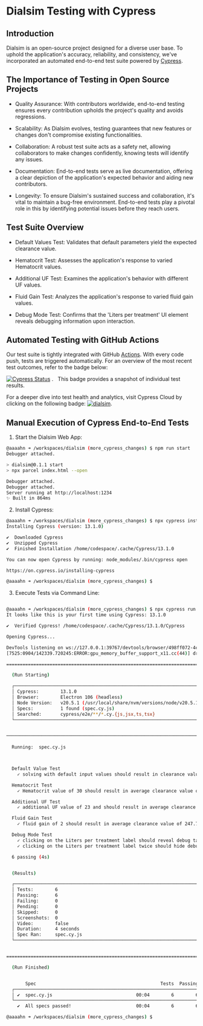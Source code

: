 # Dialsim Testing with Cypress

## Introduction
Dialsim is an open-source project designed for a diverse user base. To uphold the application's accuracy, reliability, and consistency, we've incorporated an automated end-to-end test suite powered by [Cypress](https://www.cypress.io/).


## The Importance of Testing in Open Source Projects

* Quality Assurance: With contributors worldwide, end-to-end testing ensures every contribution upholds the project's quality and avoids regressions.

* Scalability: As Dialsim evolves, testing guarantees that new features or changes don't compromise existing functionalities.

* Collaboration: A robust test suite acts as a safety net, allowing collaborators to make changes confidently, knowing tests will identify any issues.

* Documentation: End-to-end tests serve as live documentation, offering a clear depiction of the application's expected behavior and aiding new contributors.

* Longevity: To ensure Dialsim's sustained success and collaboration, it's vital to maintain a bug-free environment. End-to-end tests play a pivotal role in this by identifying potential issues before they reach users.


## Test Suite Overview

* Default Values Test: Validates that default parameters yield the expected clearance value.

* Hematocrit Test: Assesses the application's response to varied Hematocrit values.

* Additional UF Test: Examines the application's behavior with different UF values.

* Fluid Gain Test: Analyzes the application's response to varied fluid gain values.

* Debug Mode Test: Confirms that the 'Liters per treatment' UI element reveals debugging information upon interaction.

## Automated Testing with GitHub Actions

Our test suite is tightly integrated with GitHub [Actions](https://github.com/aaaahn/dialsim/actions). With every code push, tests are triggered automatically. For an overview of the most recent test outcomes, refer to the badge below: <p>  [![Cypress Status](https://github.com/aaaahn/dialsim/actions/workflows/main.yml/badge.svg)](https://github.com/aaaahn/dialsim/actions/workflows/main.yml) . &nbsp; This badge provides a snapshot of individual test results. <p> For a deeper dive into test health and analytics, visit Cypress Cloud by clicking on the following badge: [![dialsim](https://img.shields.io/endpoint?url=https://cloud.cypress.io/badge/simple/xz8xtb&style=plastic&logo=cypress)](https://cloud.cypress.io/projects/xz8xtb/runs).


## Manual Execution of Cypress End-to-End Tests

1. Start the Dialsim Web App:

```bash
@aaaahn ➜ /workspaces/dialsim (more_cypress_changes) $ npm run start
Debugger attached.

> dialsim@0.1.1 start
> npx parcel index.html --open

Debugger attached.
Debugger attached.
Server running at http://localhost:1234
✨ Built in 864ms
```

2. Install Cypress:

```bash
@aaaahn ➜ /workspaces/dialsim (more_cypress_changes) $ npx cypress install
Installing Cypress (version: 13.1.0)

✔  Downloaded Cypress
✔  Unzipped Cypress
✔  Finished Installation /home/codespace/.cache/Cypress/13.1.0

You can now open Cypress by running: node_modules/.bin/cypress open

https://on.cypress.io/installing-cypress

@aaaahn ➜ /workspaces/dialsim (more_cypress_changes) $ 

```

3. Execute Tests via Command Line:

```bash

@aaaahn ➜ /workspaces/dialsim (more_cypress_changes) $ npx cypress run
It looks like this is your first time using Cypress: 13.1.0

✔  Verified Cypress! /home/codespace/.cache/Cypress/13.1.0/Cypress

Opening Cypress...

DevTools listening on ws://127.0.0.1:39767/devtools/browser/498ff072-4c45-422d-877c-19d15028887b
[7525:0904/142339.720245:ERROR:gpu_memory_buffer_support_x11.cc(44)] dri3 extension not supported.

====================================================================================================

  (Run Starting)

  ┌────────────────────────────────────────────────────────────────────────────────────────────────┐
  │ Cypress:        13.1.0                                                                         │
  │ Browser:        Electron 106 (headless)                                                        │
  │ Node Version:   v20.5.1 (/usr/local/share/nvm/versions/node/v20.5.1/bin/node)                  │
  │ Specs:          1 found (spec.cy.js)                                                           │
  │ Searched:       cypress/e2e/**/*.cy.{js,jsx,ts,tsx}                                            │
  └────────────────────────────────────────────────────────────────────────────────────────────────┘


────────────────────────────────────────────────────────────────────────────────────────────────────
                                                                                                    
  Running:  spec.cy.js                                                                      (1 of 1)



  Default Value Test
    ✓ solving with default input values should result in clearance value of 237.2 (925ms)

  Hematocrit Test
    ✓ Hematocrit value of 30 should result in average clearance value of 235.1 (737ms)

  Additional UF Test
    ✓ additional UF value of 23 and should result in average clearance value of 240.0 (693ms)

  Fluid Gain Test
    ✓ fluid gain of 2 should result in average clearance value of 247.7 (817ms)

  Debug Mode Test
    ✓ clicking on the Liters per treatment label should reveal debug table treatmentTable (559ms)
    ✓ clicking on the Liters per treatment label twice should hide debug table treatmentTable (518ms)

  6 passing (4s)


  (Results)

  ┌────────────────────────────────────────────────────────────────────────────────────────────────┐
  │ Tests:        6                                                                                │
  │ Passing:      6                                                                                │
  │ Failing:      0                                                                                │
  │ Pending:      0                                                                                │
  │ Skipped:      0                                                                                │
  │ Screenshots:  0                                                                                │
  │ Video:        false                                                                            │
  │ Duration:     4 seconds                                                                        │
  │ Spec Ran:     spec.cy.js                                                                       │
  └────────────────────────────────────────────────────────────────────────────────────────────────┘


====================================================================================================

  (Run Finished)


       Spec                                              Tests  Passing  Failing  Pending  Skipped  
  ┌────────────────────────────────────────────────────────────────────────────────────────────────┐
  │ ✔  spec.cy.js                               00:04        6        6        -        -        - │
  └────────────────────────────────────────────────────────────────────────────────────────────────┘
    ✔  All specs passed!                        00:04        6        6        -        -        -  

@aaaahn ➜ /workspaces/dialsim (more_cypress_changes) $ 
```
